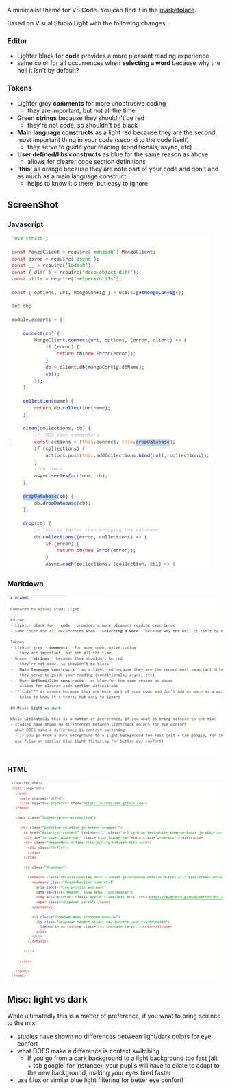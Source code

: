 A minimalist theme for VS Code. You can find it in the [marketplace](https://marketplace.visualstudio.com/items?itemName=icetbr.vscode-theme-minimalist).

Based on Visual Studio Light with the following changes.

### Editor
- Lighter black for **code** provides a more pleasant reading experience
- same color for all occurrences when **selecting a word** because why the hell it isn't by default?

### Tokens
- Lighter grey **comments** for more unobtrusive coding
  - they are important, but not all the time
- Green **strings** because they shouldn't be red
  - they're not code, so shouldn't be black
- **Main language constructs** as a light red because they are the second most important thing in your code (second to the code itself)
  - they serve to guide your reading (conditionals, async, etc)
- **User defined/libs constructs** as blue for the same reason as above
  - allows for clearer code section definitions
- **'this'** as orange because they are note part of your code and don't add as much as a main language construct
  - helps to know it's there, but easy to ignore

## ScreenShot

### Javascript
![ScreenShot](https://raw.githubusercontent.com/icetbr/vscode-theme-minimalist/master/static/sampleJs.png)

### Markdown
![ScreenShot](https://raw.githubusercontent.com/icetbr/vscode-theme-minimalist/master/static/sampleMd.png)

### HTML
![ScreenShot](https://raw.githubusercontent.com/icetbr/vscode-theme-minimalist/master/static/sampleHtml.png)

## Misc: light vs dark

While ultimatedly this is a matter of preference, if you wnat to bring science to the mix:
- studies have shown no differences between light/dark colors for eye confort
- what DOES make a difference is context switching
  - If you go from a dark background to a light background too fast (alt + tab google, for instance), your pupils will have to dilate to adapt to the new background, making your eyes tired faster
- use f.lux or similar blue light filtering for better eye confort!